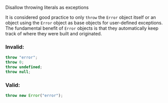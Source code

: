 Disallow throwing literals as exceptions

It is considered good practice to only `throw` the `Error` object itself or an
object using the `Error` object as base objects for user-defined exceptions. The
fundamental benefit of `Error` objects is that they automatically keep track of
where they were built and originated.

### Invalid:

```typescript
throw "error";
throw 0;
throw undefined;
throw null;
```

### Valid:

```typescript
throw new Error("error");
```
